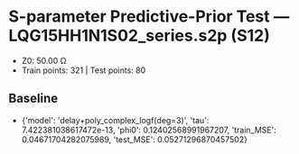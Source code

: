 # S-parameter Predictive-Prior Test — LQG15HH1N1S02_series.s2p (S12)
- Z0: 50.00 Ω
- Train points: 321  |  Test points: 80

## Baseline
- {'model': 'delay+poly_complex_logf(deg=3)', 'tau': 7.422381038617472e-13, 'phi0': 0.12402568991967207, 'train_MSE': 0.04671704282075989, 'test_MSE': 0.05271296870457502}